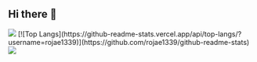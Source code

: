 ## Hi there 👋

<!--
**rojae1339/rojae1339** is a ✨ _special_ ✨ repository because its `README.md` (this file) appears on your GitHub profile.

Here are some ideas to get you started:

- 🔭 I’m currently working on ...
- 🌱 I’m currently learning ...
- 👯 I’m looking to collaborate on ...
- 🤔 I’m looking for help with ...
- 💬 Ask me about ...
- 📫 How to reach me: ...
- 😄 Pronouns: ...
- ⚡ Fun fact: ...
-->
<img src="https://capsule-render.vercel.app/api?type=waving&color=E9D095&&height=130&section=header&text=Welcome2MyGitHub&animation=twinkling&fontColor=e56456&fontAlignY=30&fontSize=35&stroke=bb84e5" />
[![Top Langs](https://github-readme-stats.vercel.app/api/top-langs/?username=rojae1339)](https://github.com/rojae1339/github-readme-stats)


<img src="https://capsule-render.vercel.app/api?type=waving&color=E9D095&height=130&section=footer" />

